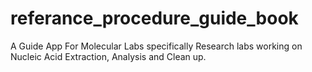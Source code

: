 # referance_procedure_guide_book

A Guide App For Molecular Labs specifically Research labs working on Nucleic Acid Extraction, Analysis and Clean up.

